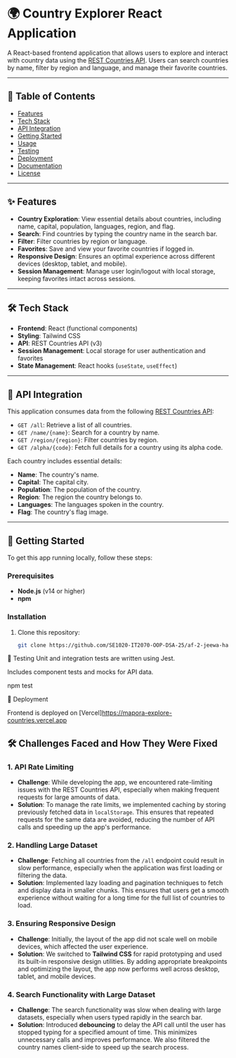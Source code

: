 

# 🌍 Country Explorer React Application

A React-based frontend application that allows users to explore and interact with country data using the [REST Countries API](https://restcountries.com/). Users can search countries by name, filter by region and language, and manage their favorite countries.

---

## 📑 Table of Contents

- [Features](#features)
- [Tech Stack](#tech-stack)
- [API Integration](#api-integration)
- [Getting Started](#getting-started)
- [Usage](#usage)
- [Testing](#testing)
- [Deployment](#deployment)
- [Documentation](#documentation)
- [License](#license)

---

## ✨ Features

- **Country Exploration**: View essential details about countries, including name, capital, population, languages, region, and flag.
- **Search**: Find countries by typing the country name in the search bar.
- **Filter**: Filter countries by region or language.
- **Favorites**: Save and view your favorite countries if logged in.
- **Responsive Design**: Ensures an optimal experience across different devices (desktop, tablet, and mobile).
- **Session Management**: Manage user login/logout with local storage, keeping favorites intact across sessions.

---

## 🛠️ Tech Stack

- **Frontend**: React (functional components)
- **Styling**: Tailwind CSS
- **API**: REST Countries API (v3)
- **Session Management**: Local storage for user authentication and favorites
- **State Management**: React hooks (`useState`, `useEffect`)

---

## 🔗 API Integration

This application consumes data from the following [REST Countries API](https://restcountries.com/):

- `GET /all`: Retrieve a list of all countries.
- `GET /name/{name}`: Search for a country by name.
- `GET /region/{region}`: Filter countries by region.
- `GET /alpha/{code}`: Fetch full details for a country using its alpha code.

Each country includes essential details:
- **Name**: The country's name.
- **Capital**: The capital city.
- **Population**: The population of the country.
- **Region**: The region the country belongs to.
- **Languages**: The languages spoken in the country.
- **Flag**: The country's flag image.

---

## 🚀 Getting Started

To get this app running locally, follow these steps:

### Prerequisites

- **Node.js** (v14 or higher)
- **npm** 

### Installation

1. Clone this repository:

   ```bash
   git clone https://github.com/SE1020-IT2070-OOP-DSA-25/af-2-jeewa-hash.git

🧪 Testing
Unit and integration tests are written using Jest.

Includes component tests and mocks for API data.

npm test

🚀 Deployment

Frontend is deployed on [Vercel]https://mapora-explore-countries.vercel.app

## 🛠️ Challenges Faced and How They Were Fixed

### 1. **API Rate Limiting**
   - **Challenge**: While developing the app, we encountered rate-limiting issues with the REST Countries API, especially when making frequent requests for large amounts of data.
   - **Solution**: To manage the rate limits, we implemented caching by storing previously fetched data in `localStorage`. This ensures that repeated requests for the same data are avoided, reducing the number of API calls and speeding up the app's performance.

### 2. **Handling Large Dataset**
   - **Challenge**: Fetching all countries from the `/all` endpoint could result in slow performance, especially when the application was first loading or filtering the data.
   - **Solution**: Implemented lazy loading and pagination techniques to fetch and display data in smaller chunks. This ensures that users get a smooth experience without waiting for a long time for the full list of countries to load.

### 3. **Ensuring Responsive Design**
   - **Challenge**: Initially, the layout of the app did not scale well on mobile devices, which affected the user experience.
   - **Solution**: We switched to **Tailwind CSS** for rapid prototyping and used its built-in responsive design utilities. By adding appropriate breakpoints and optimizing the layout, the app now performs well across desktop, tablet, and mobile devices.

### 4. **Search Functionality with Large Dataset**
   - **Challenge**: The search functionality was slow when dealing with large datasets, especially when users typed rapidly in the search bar.
   - **Solution**: Introduced **debouncing** to delay the API call until the user has stopped typing for a specified amount of time. This minimizes unnecessary calls and improves performance. We also filtered the country names client-side to speed up the search process.


